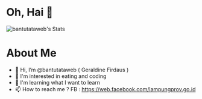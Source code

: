 # Oh, Hai 👋

![bantutataweb's Stats](https://github-readme-stats.vercel.app/api?username=bantutataweb&theme=vue-dark&show_icons=true&hide_border=false&count_private=true)

# About Me
- 👋 Hi, I’m @bantutataweb ( Geraldine Firdaus )
- 👀 I'm interested in eating and coding
- 🌱 I'm learning what I want to learn
- 📫 How to reach me ?
  FB : https://web.facebook.com/lampungprov.go.id



<!---
bantutataweb/bantutataweb is a ✨ special ✨ repository because its `README.md` (this file) appears on your GitHub profile.
You can click the Preview link to take a look at your changes.
--->
